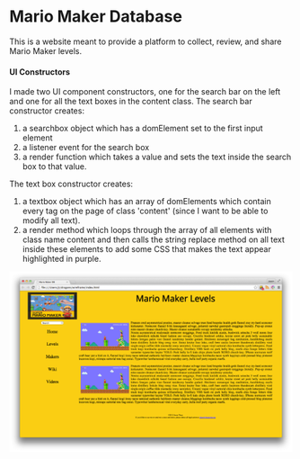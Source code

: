 # Mario Maker Database

This is a website meant to provide a platform to collect, review, and share Mario Maker levels.

#### UI Constructors
I made two UI component constructors, one for the search bar on the left and one for all the text boxes in the content class.  The search bar constructor creates:

1. a searchbox object which has a domElement set to the first input element
2. a listener event for the search box
3. a render function which takes a value and sets the text inside the search box to that value.


The text box constructor creates:
1. a textbox object which has an array of domElements which contain every tag on the page of class 'content' (since I want to be able to modify all text).
2. a render method which loops through the array of all elements with class name content and then calls the string replace method on all text inside these elements to add some CSS that makes the text appear highlighted in purple.


![Mario Maker](screen.png)
